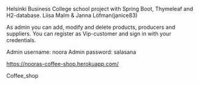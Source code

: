 Helsinki Business College school project with Spring Boot, Thymeleaf and H2-database.   Liisa Malm & Janna Löfman(janice83)

As admin you can add, modify and delete products, producers and suppliers.   You can register as Vip-customer and sign in with your credentials.

Admin username: noora    Admin password: salasana

https://nooras-coffee-shop.herokuapp.com/

Coffee_shop

